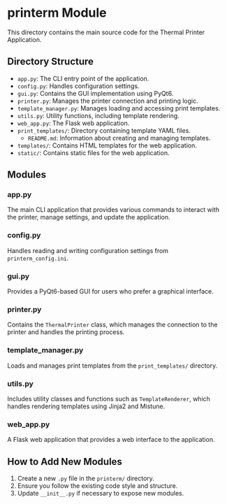 # printerm Module

This directory contains the main source code for the Thermal Printer Application.

## Directory Structure

- `app.py`: The CLI entry point of the application.
- `config.py`: Handles configuration settings.
- `gui.py`: Contains the GUI implementation using PyQt6.
- `printer.py`: Manages the printer connection and printing logic.
- `template_manager.py`: Manages loading and accessing print templates.
- `utils.py`: Utility functions, including template rendering.
- `web_app.py`: The Flask web application.
- `print_templates/`: Directory containing template YAML files.
  - `README.md`: Information about creating and managing templates.
- `templates/`: Contains HTML templates for the web application.
- `static/`: Contains static files for the web application.

## Modules

### app.py

The main CLI application that provides various commands to interact with the printer, manage settings, and update the application.

### config.py

Handles reading and writing configuration settings from `printerm_config.ini`.

### gui.py

Provides a PyQt6-based GUI for users who prefer a graphical interface.

### printer.py

Contains the `ThermalPrinter` class, which manages the connection to the printer and handles the printing process.

### template_manager.py

Loads and manages print templates from the `print_templates/` directory.

### utils.py

Includes utility classes and functions such as `TemplateRenderer`, which handles rendering templates using Jinja2 and Mistune.

### web_app.py

A Flask web application that provides a web interface to the application.

## How to Add New Modules

1. Create a new `.py` file in the `printerm/` directory.
2. Ensure you follow the existing code style and structure.
3. Update `__init__.py` if necessary to expose new modules.
